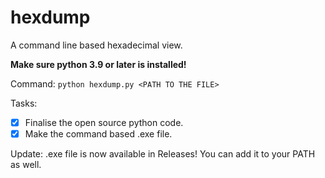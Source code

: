 # hexdump
A command line based hexadecimal view.

**Make sure python 3.9 or later is installed!** 

Command: `python hexdump.py <PATH TO THE FILE>`

Tasks:
- [x] Finalise the open source python code.
- [x] Make the command based .exe file.

Update: .exe file is now available in Releases!
You can add it to your PATH as well.
